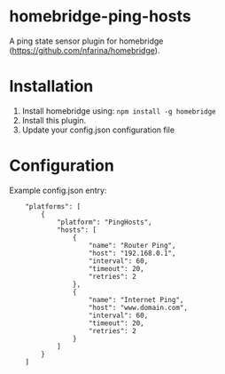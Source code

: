 # homebridge-ping-hosts
A ping state sensor plugin for homebridge (https://github.com/nfarina/homebridge).

# Installation
1. Install homebridge using: `npm install -g homebridge`
2. Install this plugin.
3. Update your config.json configuration file

# Configuration
Example config.json entry:
```
    "platforms": [
		{
			"platform": "PingHosts",
			"hosts": [
				{
					"name": "Router Ping",
					"host": "192.168.0.1",
					"interval": 60,
					"timeout": 20,
					"retries": 2
				},
				{
					"name": "Internet Ping",
					"host": "www.domain.com",
					"interval": 60,
					"timeout": 20,
					"retries": 2
				}
			]
		}
	]
```